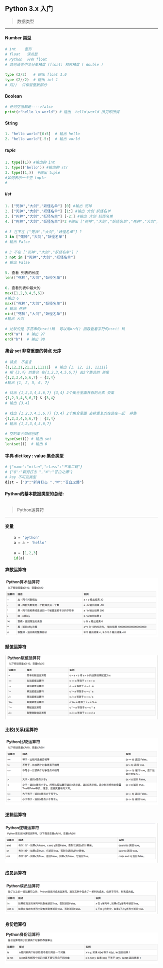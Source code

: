 ## Python 3.x 入门
 >数据类型   
 
*** 
#### Number 类型
```Python
# int    整形
# float   浮点型
# Python  只有 float
# 其他语言中又分单精度 (float) 和爽精度 ( double )

type (2/2)   # 输出 float 1.0
type (2//2)  # 输出 int 1
# 双//  只保留整数部分
```
#### Boolean
```Python
# 任何空值都是---->false
print(r"hello \n world") # 输出  hello\world 所见即所得
```

#### String

```Python
1. "hello world"[0:5]  # 输出 hello
2. "hello world"[-5:]  # 输出 world
```
##### tuple
```Python
1. type((1)) #输出的 int
1. type(('hello')) #输出的 str
3. type((1,))  #输出 tuple
#如何表示一个空 tuple
#
```

##### list

```Python
1. ["死神","大剑","妖怪名单"] [0] #输出 死神
2. ["死神","大剑","妖怪名单"] [1:] #输出 大剑 妖怪名单
3. ["死神","大剑","妖怪名单"] [-2:] #输出 大剑 妖怪名单
4. ["死神","大剑","妖怪名单"]*2 #输出 ["死神","大剑","妖怪名单","死神","大剑","妖怪名单"]

# 3 在不在 ["死神","大剑","妖怪名单"] ?
3 in ["死神","大剑","妖怪名单"]
# 输出 False

# 3 不在 ["死神","大剑","妖怪名单"] ?
3 not in ["死神","大剑","妖怪名单"]
# 输出 False

5. 查看 列表的长度
len(["死神","大剑","妖怪名单"])

6. 查看列表中最大的
max([1,2,3,4,5,6])
#输出 6
max(["死神","大剑","妖怪名单"])
# 输出 死神
min(["死神","大剑","妖怪名单"])
#输出 大剑

# 比较的是 字符串的ascii码  可以用ord() 函数查看字符的ascii 码
ord("a")  # 输出 97
ord("b")  # 输出 98
```

#### 集合 set  非常重要的特点 无序
```Python
# 特点  不重复
{1,12,21,21,21,11111}  # 输出 {1, 12, 21, 11111}
# 把 {3,4} 的集合 在{1,2,3,4,5,6,7} 去2个集合的 差集
{1,2,3,4,5,6,7} - {3,4}
#输出 {1, 2, 5, 6, 7}

# 找出 {1,2,3,4,5,6,7} {3,4} 2个集合里面共有的元素 交集
{1,2,3,4,5,6,7} & {3,4} 
# 输出 {3,4}

# 找出 {1,2,3,4,5,6,7} {3,4} 2个集合里面 去掉重复的在合在一起  并集
{1,2,3,4,5,6,7} | {3,4}
# 输出 {1,2,3,4,5,6,7} 

# 空的集合如何创建
type(set()) # 输出 set
len(set())  # 输出 0

```

#### 字典 dict  key :  value  集合类型
```Python
# {"name":"mifan","class":"三年二班"}
# {"Q":"新月打击 ","W":"苍白之爆"}
# key 不可变类型
dist = {"Q":"新月打击 ","W":"苍白之爆"}

```

#### Python的基本数据类型的总结:
```Python

```


>Python运算符

*** 
#### 变量
```Python
    a = 'python'
    a = a + 'hello'

    a = [1,2,3]
    id(a)
```

#### 算数运算符
![算数运算符](./images/3.png)

#### 赋值运算符
![赋值运算符](./images/1.png)

#### 比较(关系)运算符
![比较(关系)运算符](./images/4.png)

#### 逻辑运算符
![逻辑运算符](./images/2.png)

#### 成员运算符
![成员运算符](./images/5.png)

#### 身份运算符
![身份运算符](./images/6.png)


